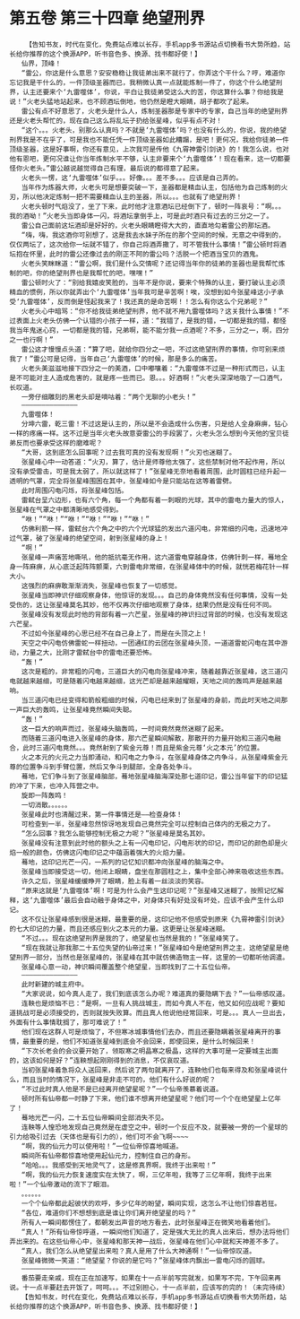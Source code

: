 # 第五卷 第三十四章 绝望刑界
        【告知书友，时代在变化，免费站点难以长存，手机app多书源站点切换看书大势所趋，站长给你推荐的这个换源APP，听书音色多、换源、找书都好使！】
       仙界，顶峰！
       “雷公，你这是什么意思？安安稳稳让我徒弟出来不就行了，你弄这个干什么？哼，难道你忘记我是干什么的，一件顶级圣器而已，我稍微认真一点就能炼制一件了，你这个什么绝望刑界，认主还要来个‘九雷噬体’，你说，平白让我徒弟受这么大的苦，你这算什么事？你给我是说！”火老头猛地站起来，也不顾酒坛倒地，他仍然是瞪大眼睛，胡子都吹了起来。
       雷公有点不好意思了，火老头是什么人，炼制圣器那是专家中的专家，自己当年的绝望刑界还是火老头帮忙的，现在自己这么将乱坛子扔给张星峰，似乎有点不对！
       “这个。。。火老头，别那么认真吗？不就是‘九雷噬体’吗？也没有什么的，你说，我的绝望刑界我是不在乎了，可是我也不能任凭一件顶级圣器如此糟蹋，是吧！更何况，我给你徒弟一件顶级圣器，这是好事啊，你还有意见，上次我可是传他《九霄神雷引剑诀》的！我怎么说，也对他有恩吧，更何况谁让你当年炼制水平不够，认主非要来个‘九雷噬体’！现在看来，这一切都要怪你火老头。”雷公越说越觉得自己有理，最后说的都得意了起来。
       火老头一愣，这‘九雷噬体’似乎。。。好像。。。差不多。。。应该是自己弄的。
       当年作为炼器大师，火老头可是想要突破一下，圣器都是精血认主，包括他为自己炼制的火刃，所以他决定炼制一把不需要精血认主的圣器，所以。。。也就有了绝望刑界！
       火老头顿时气焰没了，坐了下来，此时他才注意酒坛已经倒下了，顿时一阵哀号：“啊。。。我的酒呦！”火老头当即身体一闪，将酒坛拿倒手上，可是此时酒只有过去的三分之一了。
       雷公自己面前这坛酒却是好好的，火老头眼睛瞪得大大的，直直地勾着雷公的那坛酒。
       “嗨，嗨，我这酒你可别想了，这是我去水妹子所在的那个空间的时候，无意之中得到的，仅仅两坛了，这次给你一坛就不错了，你自己将酒弄撒了，可不管我什么事情！”雷公顿时将酒坛抱在怀里，此时的雷公还像过去的刚正不阿的雷公吗？活脱一个把酒当宝贝的酒鬼。
       火老头笑眯眯道：“雷公啊，我们是什么交情呢？还记得当年你的徒弟的圣器也是我帮忙炼制的吧，你的绝望刑界也是我帮忙的吧，嘿嘿！”
       雷公顿时火了：“别给我嬉皮笑脸的，当年不是你说，要来个特殊的认主，要打破认主必须精血的惯例，所以你就弄出个‘九雷噬体’当年我可是辛苦啊！唉，没想到如今张星峰这小子承受‘九雷噬体’，反而倒是怪起我来了！我还真的是命苦啊！！怎么有你这么个兄弟呢？”
       火老头心中暗骂：“你不给我徒弟绝望刑界，他不就不用九雷噬体吗？这关我什么事情！”不过表面上火老头仿佛一个认错的小孩子一样，道：“我错了，是我的错，一切都是我的错，都怪我当年鬼迷心窍，一切都是我的错，兄弟啊，能不能分我一点酒呢？不多，三分之一，啊，四分之一也行啊！”
       雷公这才慢慢点头道：“算了吧，就给你四分之一吧，不过这绝望刑界的事情，你可别来烦我了！”雷公可是记得，当年自己‘九雷噬体’的时候，那是多么的痛苦。
       火老头美滋滋地接下四分之一的美酒，口中嘟嚷着：“九雷噬体不过是一种形式而已，认主是不可能对主人造成危害的，就是疼一些而已。恩。。。好酒啊！”火老头深深地吸了一口酒气，长叹道。
       一旁仔细雕刻的黑老头却是嘀咕着：“两个无聊的小老头！”
       ——————————————
       九雷噬体！
       分坤六雷，乾三雷！不过这是认主的，所以是不会造成什么伤害，只是给人全身麻痹，钻心一样的疼痛一样。这不过是当年火老头故意耍雷公的手段罢了，火老头怎么想到今天他的宝贝徒弟反而也要承受这样的磨难呢？
       “大哥，这到底怎么回事呢？过去我可真的没有发现啊！”火刃也迷糊了。
       张星峰心中一动答道：“火刃，算了，估计是师尊他太强了，这些禁制对他不起作用，所以没有承受雷击，可是我太弱了，所以就这样了！”张星峰无奈地看着周围，此时圆柱已经升起一透明的气罩，完全将张星峰围困在其中，张星峰如今是只能站在这等着雷劈。
       此时周围闪电闪烁，将张星峰包括。
       雷弑台呈六边形，也有六个角，每一个角都有着一刺眼的光球，其中的雷电力量大的惊人，张星峰在气罩之中都清晰地感受得到。
       “咻！”“咻！”“咻！”“咻！”“咻！”“咻！”
       仿佛利箭一样，雷弑台六个角之中的六个光球猛的发出六道闪电，非常细的闪电，迅速地冲过气罩，破了张星峰的绝望空间，射到张星峰的身上！
       “啊！”
       张星峰一声痛苦地嘶吼，他的抵抗毫无作用，这六道雷电穿越身体，仿佛针刺一样，蓦地全身一阵麻痹，从心底泛起阵阵颤栗，六到雷电非常细，在张星峰体中的时候，就恍若梅花针一样大小。
       这强烈的麻痹敢渐渐消失，张星峰也恢复了一切感觉。
       张星峰当即神识仔细观察身体，他惊讶的发现。。。自己的身体竟然没有任何事情，没有一处受伤的，这让张星峰莫名其妙，他不仅再次仔细地观察了身体，结果仍然是没有任何不同。
       张星峰没有发现此时他的背部有着一六芒星，张星峰的神识扫过背部的时候，也没有发现这六芒星。
       不过如今张星峰的心思已经不在自己身上了，而是在头顶之上！
       天空之中闪电仿佛雷蛇一样扭动，一团通红的云团在张星峰头顶，一道道雷蛇闪电在其中游动，力量之大，比刚才雷弑台中的雷电还要恐怖。
       “轰！”
       这次是粗的，非常粗的闪电，三道巨大的闪电向张星峰冲来，随着越靠近张星峰，这三道闪电就越来越细，可是随着闪电越来越细，这光芒却是越来越耀眼，天地之间的轰鸣声是越来越响。
       当三道闪电已经变得和箭般粗细的时候，闪电已经来到了张星峰的身前，而此时天地之间那一声巨大的轰鸣，让张星峰竟然瞬间失聪。
       “轰！”
       这一巨大的响声而过，张星峰头脑轰鸣，一时间竟然竟然迷糊了起来。
       而随着三道闪电进入张星峰的身体，那六芒星瞬间解散，那散开的力量开始和三道闪电融合，此时三道闪电竟然。。。竟然射到了紫金元尊！而且是紫金元尊‘火之本元’的位置。
       火之本元的火元之力当即涌动，和闪电之力争斗，在张星峰身体之内争斗，从张星峰紫金元尊的位置争斗到手臂位置，然后又争斗到腿部，全身各处争斗。
       蓦地，它们争斗到了张星峰脑部，蓦地张星峰脑海深处那七道印记，雷公当年留下的印记猛的冲了下来，也冲入阵营之中。
       旋即一阵轰鸣！
       一切消散。。。。。。
       张星峰此时也清醒过来，第一件事情还是——检查身体！
       可检查到一半，张星峰忽然惊讶地发现自己竟然完全可以控制自己体内的无极之力了。
       “怎么回事？我怎么能够控制无极之力呢？”张星峰是莫名其妙。
       张星峰没有注意到此时他的额头之上有一闪电印记，闪电形状的印记，而印记的颜色却是火焰一般的颜色，仿佛这闪电印记之中蕴涵着强大的火焰力量。
       蓦地，这印记光芒一闪，一系列的记忆知识都冲向张星峰的脑海之中。
       张星峰当即接受这一切，他闭上眼睛，盘坐在那圆柱之上，集中全部心神来吸收这些东西。
       许久之后，张星峰缓缓睁开了眼睛，脸上有着一丝淡淡的笑容。
       “原来这就是‘九雷噬体’啊！可是为什么会产生这印记呢？”张星峰又迷糊了，按照记忆解释，这‘九雷噬体’最后会自动融于身体之中，对身体只有好处没有坏处，应该不会产生什么印记。
       这不仅让张星峰感到很是迷糊，最重要的是，这印记他不但感受到原来《九霄神雷引剑诀》的七大印记的力量，而且还感应到火之本元的力量。这更是让张星峰迷糊。
       “不过。。。现在这绝望刑界是我的了，绝望星也当然是我的！”张星峰笑了。
       “现在我就让那我那二十五位失望的仙帝过来！”张星峰如今是绝望刑界之主，这绝望星是绝望刑界一部分，当然也是张星峰的，张星峰在其中就仿佛造物主一样，这里的一切都听他调遣。
       张星峰心意一动，神识瞬间覆盖整个绝望星，当即找到了二十五位仙帝。
       ——————————————
       此时新建的城主府中。
       “大家说说，如今真人走了，我们到底该怎么办呢？难道真的要隐瞒下去？”一仙帝感叹道。
       连鞅也是烦恼不已：“是啊，一旦有人挑战城主，而如今真人不在，他又如何应战呢？要知道挑战可是必须接受的，否则就按失败算。而且真人他说他经常回来，可是。。。真人一旦出去，外面有什么事情耽搁了，那可难说了！”
       他们现在这群人可是烦恼了，不但寒冰城事情他们去办，而且还要隐瞒着张星峰离开的事情，最重要的是，他们不知道张星峰到底会不会回来，即使回来，是什么时候回来！
       “下次长老会的会议要开始了，领取寒之明晶寒之极晶，这样的大事可是一定要城主出面的，这该如何是好？”连鞅想起刚刚得到的消息，不仅哀叹道。
       当初张星峰着急将众人送回来，然后说了两句就离开了，连鞅他们也每来得及和张星峰说什么，而且当时的情况下，张星峰是非走不可的，他们有什么好说的呢？
       “不过此时真人他是不是已经离开绝望星呢？”一个仙帝羡慕着说道。
       顿时所有仙帝都一时静了下来，他们谁不想离开绝望星呢？他们可一个个在绝望星上亿年了！
       蓦地光芒一闪，二十五位仙帝瞬间全部消失不见。
       连鞅等人惶恐地发现自己竟然是在虚空之中，顿时一个反应不及，就要被一旁的一个星球的引力给吸引过去（天体也是有引力的），他们可不会飞啊~~~~
       “啊，我的仙元力可以使用啦！”一位仙帝惊喜地喊道。
       瞬间所有仙帝都惊喜地使用起仙元力，控制住自己的身形。
       “哈哈。。。我感受到天地灵气了，这是修真界啊，我终于出来啦！”
       “啊，我的仙元力恢复速度实在太快了，啊，三亿年啦，我等了三亿年啊，我终于出来啦！”一个仙帝激动的流下了眼泪。
       。。。。。。
       一个个仙帝都此起彼伏的欢呼，多少亿年的盼望，瞬间实现，这怎么不让他们惊喜若狂。
       “各位，难道你们不想想到底是谁让你们离开绝望星的吗？”
       所有人一瞬间都愣住了，都朝发出声音的地方看去，此时张星峰正在微笑地看着他们。
       “真人！”所有仙帝惊呼道，一瞬间他们知道了，定是强大无比的真人出来后，想办法将他们弄出来的。在这些仙帝心中，张星峰和那天神一战后，张星峰在他们心中就和天神差不多了。
       “真人，我们怎么从绝望星出来啦？真人是用了什么大神通啊！”一仙帝惊叹道。
       张星峰微微一笑道：“绝望星？你说的是它吗？”张星峰体内飘出一雷电闪烁的圆球。
       ————————————————
       番茄要走亲戚，现在正在加速写，如果在十一点半前写完就发，如果写不完，下午回来再说。十一点半要赶去开饭了，呵呵。。。不过别担心，十一点半前，应该写的完的！（未完待续）
       【告知书友，时代在变化，免费站点难以长存，手机app多书源站点切换看书大势所趋，站长给你推荐的这个换源APP，听书音色多、换源、找书都好使！】